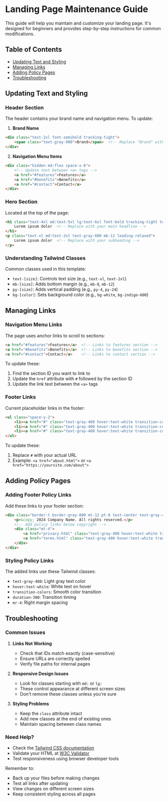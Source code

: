 # Landing Page Maintenance Guide

This guide will help you maintain and customize your landing page. It's designed for beginners and provides step-by-step instructions for common modifications.

## Table of Contents
- [Updating Text and Styling](#updating-text-and-styling)
- [Managing Links](#managing-links)
- [Adding Policy Pages](#adding-policy-pages)
- [Troubleshooting](#troubleshooting)

## Updating Text and Styling

### Header Section
The header contains your brand name and navigation menu. To update:

1. **Brand Name**
```html
<div class="text-2xl font-semibold tracking-tight">
    <span class="text-gray-900">Brand</span>  <!-- Replace "Brand" with your company name -->
</div>
```

2. **Navigation Menu Items**
```html
<div class="hidden md:flex space-x-8">
    <!-- Update text between <a> tags -->
    <a href="#features">Features</a>
    <a href="#benefits">Benefits</a>
    <a href="#contact">Contact</a>
</div>
```

### Hero Section
Located at the top of the page:
```html
<h1 class="text-4xl md:text-5xl lg:text-6xl font-bold tracking-tight text-gray-900 mb-8">
    Lorem ipsum dolor  <!-- Replace with your main headline -->
</h1>
<p class="text-xl md:text-2xl text-gray-600 mb-12 leading-relaxed">
    Lorem ipsum dolor  <!-- Replace with your subheading -->
</p>
```

### Understanding Tailwind Classes
Common classes used in this template:
- `text-[size]`: Controls text size (e.g., `text-xl`, `text-2xl`)
- `mb-[size]`: Adds bottom margin (e.g., `mb-8`, `mb-12`)
- `py-[size]`: Adds vertical padding (e.g., `py-4`, `py-24`)
- `bg-[color]`: Sets background color (e.g., `bg-white`, `bg-indigo-600`)

## Managing Links

### Navigation Menu Links
The page uses anchor links to scroll to sections:
```html
<a href="#features">Features</a>  <!-- Links to features section -->
<a href="#benefits">Benefits</a>  <!-- Links to benefits section -->
<a href="#contact">Contact</a>    <!-- Links to contact section -->
```

To update these:
1. Find the section ID you want to link to
2. Update the `href` attribute with `#` followed by the section ID
3. Update the link text between the `<a>` tags

### Footer Links
Current placeholder links in the footer:
```html
<ul class="space-y-2">
    <li><a href="#" class="text-gray-400 hover:text-white transition-colors duration-300">About</a></li>
    <li><a href="#" class="text-gray-400 hover:text-white transition-colors duration-300">Careers</a></li>
    <li><a href="#" class="text-gray-400 hover:text-white transition-colors duration-300">Contact</a></li>
</ul>
```

To update these:
1. Replace `#` with your actual URL
2. Example: `<a href="about.html">` or `<a href="https://yoursite.com/about">`

## Adding Policy Pages

### Adding Footer Policy Links
Add these links to your footer section:
```html
<div class="border-t border-gray-800 mt-12 pt-8 text-center text-gray-400">
    <p>&copy; 2024 Company Name. All rights reserved.</p>
    <!-- Add policy links below copyright -->
    <div class="mt-4">
        <a href="privacy.html" class="text-gray-400 hover:text-white transition-colors duration-300 mr-4">Privacy Policy</a>
        <a href="terms.html" class="text-gray-400 hover:text-white transition-colors duration-300">Terms of Service</a>
    </div>
</div>
```

### Styling Policy Links
The added links use these Tailwind classes:
- `text-gray-400`: Light gray text color
- `hover:text-white`: White text on hover
- `transition-colors`: Smooth color transition
- `duration-300`: Transition timing
- `mr-4`: Right margin spacing

## Troubleshooting

### Common Issues

1. **Links Not Working**
   - Check that IDs match exactly (case-sensitive)
   - Ensure URLs are correctly spelled
   - Verify file paths for internal pages

2. **Responsive Design Issues**
   - Look for classes starting with `md:` or `lg:`
   - These control appearance at different screen sizes
   - Don't remove these classes unless you're sure

3. **Styling Problems**
   - Keep the `class` attribute intact
   - Add new classes at the end of existing ones
   - Maintain spacing between class names

### Need Help?
- Check the [Tailwind CSS documentation](https://tailwindcss.com/docs)
- Validate your HTML at [W3C Validator](https://validator.w3.org/)
- Test responsiveness using browser developer tools

Remember to:
- Back up your files before making changes
- Test all links after updating
- View changes on different screen sizes
- Keep consistent styling across all pages